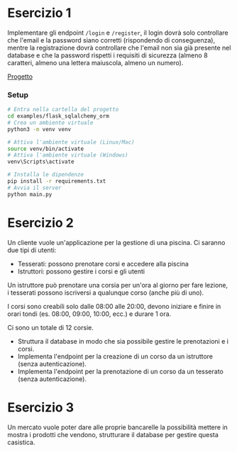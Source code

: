 # Esercizio 1

Implementare gli endpoint `/login` e `/register`, il login dovrà solo controllare
che l'email e la password siano corretti (rispondendo di conseguenza), mentre la registrazione dovrà controllare che
l'email non sia già presente nel database e che la password rispetti i requisiti di
sicurezza (almeno 8 caratteri, almeno una lettera maiuscola, almeno un numero).

[Progetto](/examples/flask_sqlalchemy_orm/)

### Setup
```bash
# Entra nella cartella del progetto
cd examples/flask_sqlalchemy_orm
# Crea un ambiente virtuale
python3 -m venv venv

# Attiva l'ambiente virtuale (Linux/Mac)
source venv/bin/activate
# Attiva l'ambiente virtuale (Windows)
venv\Scripts\activate

# Installa le dipendenze
pip install -r requirements.txt
# Avvia il server
python main.py
```

# Esercizio 2

Un cliente vuole un'applicazione per la gestione di una piscina. Ci saranno due tipi di utenti:
- Tesserati: possono prenotare corsi e accedere alla piscina
- Istruttori: possono gestire i corsi e gli utenti

Un istruttore può prenotare una corsia per un'ora al giorno per fare lezione, i tesserati possono iscriversi a qualunque corso (anche più di uno). 

I corsi sono creabili solo dalle 08:00 alle 20:00, devono iniziare e finire in orari tondi (es. 08:00, 09:00, 10:00, ecc.) e durare 1 ora.

Ci sono un totale di 12 corsie.

- Struttura il database in modo che sia possibile gestire le prenotazioni e i corsi.
- Implementa l'endpoint per la creazione di un corso da un istruttore (senza autenticazione).
- Implementa l'endpoint per la prenotazione di un corso da un tesserato (senza autenticazione).


# Esercizio 3
Un mercato vuole poter dare alle proprie bancarelle la possibilità mettere in mostra i prodotti che vendono, strutturare il database per gestire questa casistica.